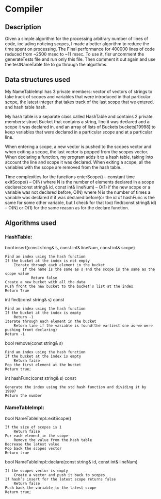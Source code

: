 # Compiler

## Description
Given a simple algorithm for the processing arbitrary number of lines of code, including noticing scopes, I made a better algorithm to reduce the time spent on processing. The Final performance for 400000 lines of code reduced from ~2500 msec to ~11 msec. To use it, fisr uncomment the generateTests file and run only this file. Then comment it out again and use the testNameTable file to go through the algoithms.

## Data structures used
My NameTableImpl has 3 private members: vector of vectors of strings to take track of scopes and variables that were introduced in that particular scope, the latest integer that takes track of the last scope that we entered, and hash table hash.
	
My hash table is a separate class called HashTable and contains 2 private members: struct Bucket that contains a string, line it was declared and a scope it was declared in, and an array of lists of Buckets buckets[19998] to keep variables that were declared in a particular scope and at a particular line.

When entering a scope, a new vector is pushed to the scopes vector and when exiting a scope, the last vector is popped from the scopes vector.
When declaring a function, my program adds it to a hash table, taking into account the line and scope it was declared. When exiting a scope, all the variables with the scope are removed from the hash table.

Time complexities for the functions
enterScope() – constant time
exitScope() – O(N) where N is the number of elements declared in a scope
declare(const string& id, const int& lineNum) – O(1) if the new scope or a variable was not declared before, O(N) where N is the number of times a variable was declared if it was declared before(or the id of hashFunc is the same for some other variable, but I check for that too)
find(const string& id) – O(N) or O(1) for the same reason as for the declare function. 

## Algorithms used

### HashTable:

bool insert(const string& s, const int& lineNum, const int& scope)

	Find an index using the hash function
	If the bucket at the index is not empty
		Iterate through each element in the bucket
			If the name is the same as s and the scope is the same as the scope value
				Return false
	Create a new bucket with all the data
	Push front the new bucket to the bucket’s list at the index
	Return True

int find(const string& s) const

	Find an index using the hash function
	If the bucket at the index is empty
		Return -1
	Iterate through each element in the bucket
		Return line if the variable is found(the earliest one as we were pushing front declaring)
	Return -1

bool remove(const string& s)

	Find an index using the hash function
	If the bucket at the index is empty
		Return false
	Pop the first element at the bucket
	Return true;

int hashFunc(const string& s) const

	Generate the index using the std hash function and dividing it by 19997
	Return the number


### NameTableImpl:

bool NameTableImpl::exitScope()

	If the size of scopes is 1
		Return false
	For each element in the scope
		Remove the value from the hash table
	Decrease the latest value
	Pop back the scopes vector
	Return true

bool NameTableImpl::declare(const string& id, const int& lineNum)

	If the scopes vector is empty
		Create a vector and push it back to scopes
	If hash’s insert for the latest scope returns false
		Return false
	Push back the variable to the latest scope
	Return true;

